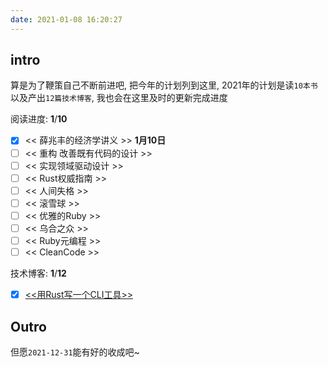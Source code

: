 ```yaml
---
date: 2021-01-08 16:20:27
---
```


## intro

算是为了鞭策自己不断前进吧, 把今年的计划列到这里, 2021年的计划是读`10本书`以及产出`12篇技术博客`, 我也会在这里及时的更新完成进度

阅读进度: **1**/**10**

- [x] << 薛兆丰的经济学讲义 >> **1月10日**
- [ ] << 重构 改善既有代码的设计 >>
- [ ] << 实现领域驱动设计 >>
- [ ] << Rust权威指南 >>
- [ ] << 人间失格 >>
- [ ] << 滚雪球 >>
- [ ] << 优雅的Ruby >>
- [ ] << 乌合之众 >>
- [ ] << Ruby元编程 >>
- [ ] << CleanCode >>

技术博客: **1**/**12**

- [x] [<<用Rust写一个CLI工具>>](https://rogerwip.tech/2021/01/07/%E7%94%A8Rust%E5%86%99%E4%B8%80%E4%B8%AACLI%E5%B7%A5%E5%85%B7/)


## Outro

但愿`2021-12-31`能有好的收成吧~